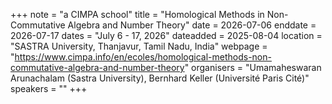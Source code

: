+++
note = "a CIMPA school"
title = "Homological Methods in Non-Commutative Algebra and Number Theory"
date = 2026-07-06
enddate = 2026-07-17
dates = "July 6 - 17, 2026"
dateadded = 2025-08-04
location = "SASTRA University, Thanjavur, Tamil Nadu, India"
webpage = "https://www.cimpa.info/en/ecoles/homological-methods-non-commutative-algebra-and-number-theory"
organisers = "Umamaheswaran Arunachalam (Sastra University), Bernhard Keller (Université Paris Cité)"
speakers = ""
+++
